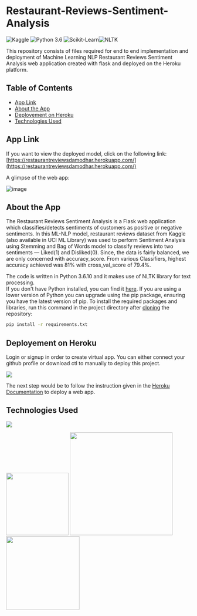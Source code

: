 # Restaurant-Reviews-Sentiment-Analysis

![Kaggle](https://img.shields.io/badge/Dataset-Kaggle-blue.svg) ![Python 3.6](https://img.shields.io/badge/Python-3.6-brightgreen.svg) ![Scikit-Learn](https://img.shields.io/badge/Libraries-ScikitLearn-orange.svg)![NLTK](https://img.shields.io/badge/NLTK-brightyellow.svg)

This repository consists of files required for end to end implementation and deployment of Machine Learning NLP Restaurant Reviews Sentiment Analysis web application created with flask and deployed on the Heroku platform.

## Table of Contents
  * [App Link](#app-link)
  * [About the App](#about-the-app)
  * [Deployement on Heroku](#deployement-on-heroku)
  * [Technologies Used](#technologies-used)


## App Link
If you want to view the deployed model, click on the following link:<br />
[https://restaurantreviewsdamodhar.herokuapp.com/](https://restaurantreviewsdamodhar.herokuapp.com/)

A glimpse of the web app:

![image](https://user-images.githubusercontent.com/78199382/113081175-d1ee4300-91f5-11eb-9fbf-01b561196757.png)

## About the App
The Restaurant Reviews Sentiment Analysis is a Flask web application which classifies/detects sentiments of customers as positive or negative sentiments. In this ML-NLP model, restaurant reviews dataset from Kaggle (also available in UCI ML Library) was used to perform Sentiment Analysis using Stemming and Bag of Words model to classify reviews into two sentiments — Liked(1) and Disliked(0). Since, the data is fairly balanced, we are only concerned with accuracy_score. From various Classifiers, highest accuracy achieved was 81% with cross_val_score of 79.4%.

The code is written in Python 3.6.10 and it makes use of NLTK library for text processing.  
If you don't have Python installed, you can find it [here](https://www.python.org/downloads/). If you are using a lower version of Python you can upgrade using the pip package, ensuring you have the latest version of pip. To install the required packages and libraries, run this command in the project directory after [cloning](https://www.howtogeek.com/451360/how-to-clone-a-github-repository/) the repository:
```bash
pip install -r requirements.txt
```

## Deployement on Heroku
Login or signup in order to create virtual app. You can either connect your github profile or download ctl to manually to deploy this project.

[![](https://i.imgur.com/dKmlpqX.png)](https://heroku.com)

The next step would be to follow the instruction given in the [Heroku Documentation](https://devcenter.heroku.com/articles/getting-started-with-python) to deploy a web app.

## Technologies Used

![](https://forthebadge.com/images/badges/made-with-python.svg)

[<img target="_blank" src="https://flask.palletsprojects.com/en/1.1.x/_images/flask-logo.png" width=170>](https://flask.palletsprojects.com/en/1.1.x/) [<img target="_blank" src="https://number1.co.za/wp-content/uploads/2017/10/gunicorn_logo-300x85.png" width=280>](https://gunicorn.org) [<img target="_blank" src="https://scikit-learn.org/stable/_static/scikit-learn-logo-small.png" width=200>](https://scikit-learn.org/stable/) 



